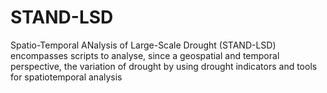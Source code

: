 # STAND-LSD
Spatio-Temporal ANalysis  of Large-Scale Drought (STAND-LSD) encompasses scripts to analyse, since a geospatial and temporal perspective, the variation of drought by using drought indicators and tools for spatiotemporal analysis
